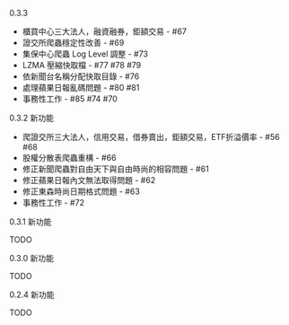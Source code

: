 0.3.3

* 櫃買中心三大法人，融資融券，鉅額交易 - #67
* 證交所爬蟲穩定性改善 - #69
* 集保中心爬蟲 Log Level 調整 - #73
* LZMA 壓縮快取檔 - #77 #78 #79
* 依新聞台名稱分配快取目錄 - #76
* 處理蘋果日報亂碼問題 - #80 #81
* 事務性工作 - #85 #74 #70

0.3.2 新功能

* 爬證交所三大法人，信用交易，借券賣出，鉅額交易，ETF折溢價率 - #56 #68
* 股權分散表爬蟲重構 - #66
* 修正新聞爬蟲對自由天下與自由時尚的相容問題 - #61
* 修正蘋果日報內文無法取得問題 - #62
* 修正東森時尚日期格式問題 - #63
* 事務性工作 - #72

0.3.1 新功能

TODO

0.3.0 新功能

TODO

0.2.4 新功能

TODO
